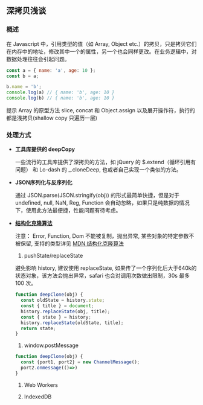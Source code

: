 ## 深拷贝浅谈

### 概述

  在 Javascript 中，引用类型的值（如 Array, Object etc.）的拷贝，只是拷贝它们在内存中的地址，修改其中一个的属性，另一个也会同样更改。在业务逻辑中，对数据处理往往会引起问题。

  ```javascript
  const a = { name: 'a', age: 10 };
  const b = a;

  b.name = 'b';
  console.log(a) // { name: 'b', age: 10 }
  console.log(b) // { name: 'b', age: 10 }
  ```

  提示 Array 的原型方法 slice, concat 和 Object.assign 以及展开操作符，执行的都是浅拷贝(shallow copy 只遍历一层)

### 处理方式

* **工具库提供的 deepCopy**

  一些流行的工具库提供了深拷贝的方法，如 jQuery 的 $.extend（循环引用有问题） 和 Lo-dash 的 _.cloneDeep, 也或者自己实现一个类似的方法。


* **JSON序列化与反序列化**

  通过 JSON.parse(JSON.stringify(obj)) 的形式最简单快捷，但是对于 undefined, null, NaN, Reg, Function 会自动忽略，如果只是纯数据的情况下，使用此方法最便捷，性能问题有待考虑。

* **[结构化克隆算法](https://developer.mozilla.org/zh-CN/docs/Web/Guide/API/DOM/The_structured_clone_algorithm)**

  注意： Error, Function, Dom 不能被复制，抛出异常, 某些对象的特定参数不被保留, 支持的类型详见 [MDN 结构化克隆算法](https://developer.mozilla.org/zh-CN/docs/Web/Guide/API/DOM/The_structured_clone_algorithm)

  1. pushState/replaceState
  
  避免影响 history, 建议使用 replaceState, 如果传了一个序列化后大于640k的状态对象，该方法会抛出异常，safari 也会对调用次数做出限制，30s 最多 100 次。

  ```javascript
  function deepClone(obj) {
    const oldState = history.state;
    const { title } = document;
    history.replaceState(obj, title);
    const { state } = history;
    history.replaceState(oldState, title);
    return state;
  }
  ```


  1. window.postMessage


  ```javascript
  function deepClone(obj) {
    const {port1, port2} = new ChannelMessage();
    port2.onmessage(()=>)
  }
  ```


  1. Web Workers


  1. IndexedDB